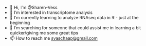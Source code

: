 - 👋 Hi, I’m @Sharen-Vess
- 👀 I’m interested in transcriptome analysis
- 🌱 I’m currently learning to analyze RNAseq data in R - just at the beginning
- 💞️ I’m searching for someone that could assist me in learning a bit quicker/giving me some great tips
- 📫 How to reach me svaschaap@gmail.com

<!---
Sharen-Vess/Sharen-Vess is a ✨ special ✨ repository because its `README.md` (this file) appears on your GitHub profile.
You can click the Preview link to take a look at your changes.
--->
